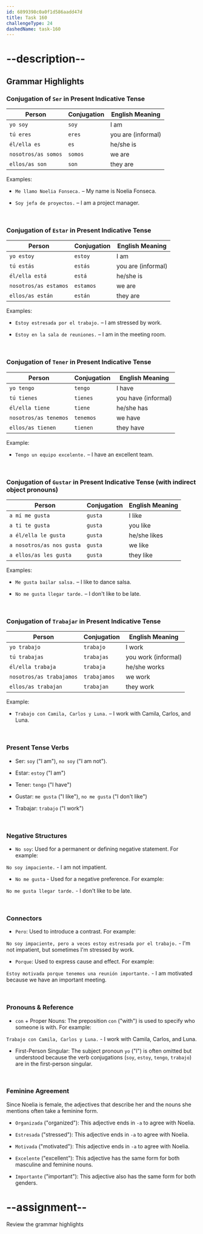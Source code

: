 ```yaml
---
id: 6899398c0a0f1d586aadd47d
title: Task 160
challengeType: 24
dashedName: task-160
---
```


<!-- GRAMMAR -->

# --description--

## Grammar Highlights

### Conjugation of `Ser` in Present Indicative Tense

| Person               | Conjugation | English Meaning        |
|----------------------|-------------|------------------------|
| `yo soy`             | `soy`       | I am                   |
| `tú eres`            | `eres`      | you are (informal)     |
| `él/ella es`         | `es`        | he/she is              |
| `nosotros/as somos`  | `somos`     | we are                 |
| `ellos/as son`       | `son`       | they are               |

Examples:

- `Me llamo Noelia Fonseca.` – My name is Noelia Fonseca.

- `Soy jefa de proyectos.` – I am a project manager.

<br>

### Conjugation of `Estar` in Present Indicative Tense

| Person               | Conjugation | English Meaning        |
|----------------------|-------------|------------------------|
| `yo estoy`           | `estoy`     | I am                   |
| `tú estás`           | `estás`     | you are (informal)     |
| `él/ella está`       | `está`      | he/she is              |
| `nosotros/as estamos`| `estamos`   | we are                 |
| `ellos/as están`     | `están`     | they are               |

Examples:

- `Estoy estresada por el trabajo.` – I am stressed by work.

- `Estoy en la sala de reuniones.` – I am in the meeting room.

<br>

### Conjugation of `Tener` in Present Indicative Tense

| Person               | Conjugation | English Meaning        |
|----------------------|-------------|------------------------|
| `yo tengo`           | `tengo`     | I have                 |
| `tú tienes`          | `tienes`    | you have (informal)    |
| `él/ella tiene`      | `tiene`     | he/she has             |
| `nosotros/as tenemos`| `tenemos`   | we have                |
| `ellos/as tienen`    | `tienen`    | they have              |

Example:

- `Tengo un equipo excelente.` – I have an excellent team.

<br>

### Conjugation of `Gustar` in Present Indicative Tense (with indirect object pronouns)

| Person                     | Conjugation | English Meaning        |
|----------------------------|-------------|------------------------|
| `a mí me gusta`            | `gusta`     | I like                 |
| `a ti te gusta`            | `gusta`     | you like               |
| `a él/ella le gusta`       | `gusta`     | he/she likes           |
| `a nosotros/as nos gusta`  | `gusta`     | we like                |
| `a ellos/as les gusta`     | `gusta`     | they like              |

Examples:

- `Me gusta bailar salsa.` – I like to dance salsa.

- `No me gusta llegar tarde.` – I don't like to be late.

<br>

### Conjugation of `Trabajar` in Present Indicative Tense

| Person                  | Conjugation | English Meaning        |
|-------------------------|-------------|------------------------|
| `yo trabajo`            | `trabajo`   | I work                 |
| `tú trabajas`           | `trabajas`  | you work (informal)    |
| `él/ella trabaja`       | `trabaja`   | he/she works           |
| `nosotros/as trabajamos`| `trabajamos`| we work                |
| `ellos/as trabajan`     | `trabajan`  | they work              |

Example:

- `Trabajo con Camila, Carlos y Luna.` – I work with Camila, Carlos, and Luna.

<br>

### Present Tense Verbs

- Ser: `soy` ("I am"), `no soy` ("I am not").

- Estar: `estoy` ("I am")

- Tener: `tengo` ("I have")

- Gustar: `me gusta` ("I like"), `no me gusta` ("I don't like")

- Trabajar: `trabajo` ("I work")

<br>

### Negative Structures

- `No soy`: Used for a permanent or defining negative statement. For example:

`No soy impaciente.` - I am not impatient.

- `No me gusta` - Used for a negative preference. For example:

`No me gusta llegar tarde.` - I don't like to be late.

<br>

### Connectors

- `Pero`: Used to introduce a contrast. For example:

`No soy impaciente, pero a veces estoy estresada por el trabajo.` - I'm not impatient, but sometimes I'm stressed by work.

- `Porque`: Used to express cause and effect. For example:

`Estoy motivada porque tenemos una reunión importante.` - I am motivated because we have an important meeting.

<br>

### Pronouns & Reference

- `con` + Proper Nouns: The preposition `con` ("with") is used to specify who someone is with. For example:

`Trabajo con Camila, Carlos y Luna.` - I work with Camila, Carlos, and Luna.

- First-Person Singular: The subject pronoun `yo` ("I") is often omitted but understood because the verb conjugations (`soy`, `estoy`, `tengo`, `trabajo`) are in the first-person singular.

<br>

### Feminine Agreement

Since Noelia is female, the adjectives that describe her and the nouns she mentions often take a feminine form.

- `Organizada` ("organized"): This adjective ends in `-a` to agree with Noelia.

- `Estresada` ("stressed"): This adjective ends in `-a` to agree with Noelia.

- `Motivada` ("motivated"): This adjective ends in `-a` to agree with Noelia.

- `Excelente` ("excellent"): This adjective has the same form for both masculine and feminine nouns.

- `Importante` ("important"): This adjective also has the same form for both genders.

# --assignment--

Review the grammar highlights
